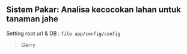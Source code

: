 ## Sistem Pakar: Analisa kecocokan lahan untuk tanaman jahe

Setting root url & DB : `file app/config/config`

> Gerry
